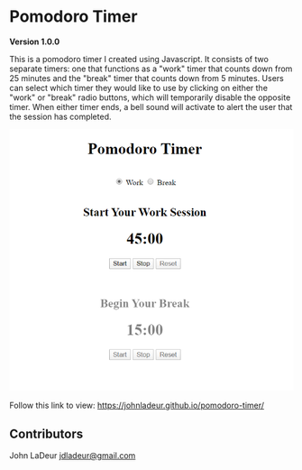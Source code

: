 # Pomodoro Timer

**Version 1.0.0**

This is a pomodoro timer I created using Javascript.  It consists of two separate timers: one that functions as a "work" timer that counts down from 25 minutes and the "break" timer that counts down from 5 minutes.  Users can select which timer they would like to use by clicking on either the "work" or "break" radio buttons, which will temporarily disable the opposite timer.  When either timer ends, a bell sound will activate to alert the user that the session has completed.

![image](https://github.com/johnladeur/pomodoro-timer/blob/master/images/Pomodoro-app-screenshot.png)

Follow this link to view: https://johnladeur.github.io/pomodoro-timer/

## Contributors

John LaDeur <jdladeur@gmail.com>
